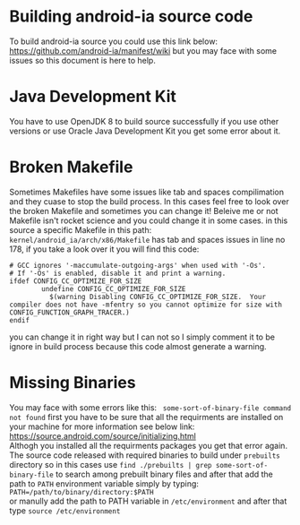 # Building android-ia source code
To build android-ia source you could use this link below:
https://github.com/android-ia/manifest/wiki
but you may face with some issues so this document is here to help.

# Java Development Kit
You have to use OpenJDK 8 to build source successfully if you use other versions or use Oracle Java Development Kit you get some error about it.

# Broken Makefile
Sometimes Makefiles have some issues like tab and spaces compilimation and they cuase to stop the build process.
In this cases feel free to look over the broken Makefile and sometimes you can change it!
Beleive me or not Makefile isn't rocket science and you could change it in some cases.
in this source a specific Makefile in this path:  
```kernel/android_ia/arch/x86/Makefile```
has tab and spaces issues in line no 178, if you take a look over it you will find this code:    
```
# GCC ignores '-maccumulate-outgoing-args' when used with '-Os'.
# If '-Os' is enabled, disable it and print a warning.
ifdef CONFIG_CC_OPTIMIZE_FOR_SIZE
        undefine CONFIG_CC_OPTIMIZE_FOR_SIZE
          $(warning Disabling CONFIG_CC_OPTIMIZE_FOR_SIZE.  Your compiler does not have -mfentry so you cannot optimize for size with CONFIG_FUNCTION_GRAPH_TRACER.)
endif
```
you can change it in right way but I can not so I simply comment it to be ignore in build process because this code almost generate a warning.

# Missing Binaries
You may face with some errors like this:
``` some-sort-of-binary-file command not found```
first you have to be sure that all the requirments are installed on your machine for more information see below link:  
https://source.android.com/source/initializing.html  
Althogh you installed all the requirments packages you get that error again.  
The source code released with required binaries to build under `prebuilts` directory so in this cases use `find ./prebuilts | grep some-sort-of-binary-file` to search among prebuilt binary files and after that add the path to `PATH` environment variable simply by typing:  
``` PATH=/path/to/binary/directory:$PATH ```  
or manully add the path to PATH variable in `/etc/environment` and after that type `source /etc/environment` 

